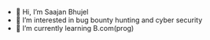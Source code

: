 - 👋 Hi, I’m Saajan Bhujel
- 👀 I’m interested in bug bounty hunting and cyber security
- 🌱 I’m currently learning B.com(prog)

<!---
saajanbhujel11/saajanbhujel11 is a ✨ special ✨ repository because its `README.md` (this file) appears on your GitHub profile.
You can click the Preview link to take a look at your changes.
--->

